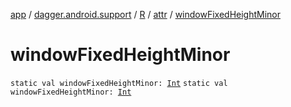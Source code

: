 [app](../../../index.md) / [dagger.android.support](../../index.md) / [R](../index.md) / [attr](index.md) / [windowFixedHeightMinor](./window-fixed-height-minor.md)

# windowFixedHeightMinor

`static val windowFixedHeightMinor: `[`Int`](https://kotlinlang.org/api/latest/jvm/stdlib/kotlin/-int/index.html)
`static val windowFixedHeightMinor: `[`Int`](https://kotlinlang.org/api/latest/jvm/stdlib/kotlin/-int/index.html)